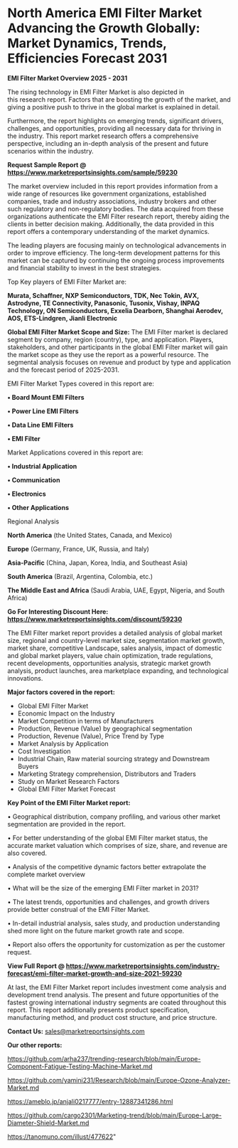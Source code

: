 # North America EMI Filter Market Advancing the Growth Globally: Market Dynamics, Trends, Efficiencies Forecast 2031

<Strong> EMI Filter Market Overview 2025 - 2031</strong>

The rising technology in EMI Filter Market is also depicted in this research report. Factors that are boosting the growth of the market, and giving a positive push to thrive in the global market is explained in detail.

Furthermore, the report highlights on emerging trends, significant drivers, challenges, and opportunities, providing all necessary data for thriving in the industry. This report market research offers a comprehensive perspective, including an in-depth analysis of the present and future scenarios within the industry.

<strong>Request Sample Report @ <a href=https://www.marketreportsinsights.com/sample/59230>https://www.marketreportsinsights.com/sample/59230</a></strong>

The market overview included in this report provides information from a wide range of resources like government organizations, established companies, trade and industry associations, industry brokers and other such regulatory and non-regulatory bodies. The data acquired from these organizations authenticate the EMI Filter research report, thereby aiding the clients in better decision making. Additionally, the data provided in this report offers a contemporary understanding of the market dynamics.

The leading players are focusing mainly on technological advancements in order to improve efficiency. The long-term development patterns for this market can be captured by continuing the ongoing process improvements and financial stability to invest in the best strategies.

Top Key players of EMI Filter Market are:

<strong>Murata, Schaffner, NXP Semiconductors, TDK, Nec Tokin, AVX, Astrodyne, TE Connectivity, Panasonic, Tusonix, Vishay, INPAQ Technology, ON Semiconductors, Exxelia Dearborn, Shanghai Aerodev, AOS, ETS-Lindgren, Jianli Electronic</strong>

<strong><b>Global EMI Filter Market Scope and Size:</b></strong>
The EMI Filter market is declared segment by company, region (country), type, and application. Players, stakeholders, and other participants in the global EMI Filter market will gain the market scope as they use the report as a powerful resource. The segmental analysis focuses on revenue and product by type and application and the forecast period of 2025-2031.

EMI Filter Market Types covered in this report are:

<strong>• Board Mount EMI Filters

• Power Line EMI Filters

• Data Line EMI Filters

• EMI Filter</strong>

Market Applications covered in this report are:

<strong>• Industrial Application

• Communication

• Electronics

• Other Applications</strong> 

Regional Analysis

<strong>North America</strong> (the United States, Canada, and Mexico)

<strong>Europe</strong> (Germany, France, UK, Russia, and Italy)

<strong>Asia-Pacific</strong> (China, Japan, Korea, India, and Southeast Asia)

<strong>South America</strong> (Brazil, Argentina, Colombia, etc.)

<strong>The Middle East and Africa</strong> (Saudi Arabia, UAE, Egypt, Nigeria, and South Africa)

<strong>Go For Interesting Discount Here: <a href=https://www.marketreportsinsights.com/discount/59230>https://www.marketreportsinsights.com/discount/59230</a></strong>

The EMI Filter market report provides a detailed analysis of global market size, regional and country-level market size, segmentation market growth, market share, competitive Landscape, sales analysis, impact of domestic and global market players, value chain optimization, trade regulations, recent developments, opportunities analysis, strategic market growth analysis, product launches, area marketplace expanding, and technological innovations.

<strong><b>Major factors covered in the report:</b></strong>
<ul>
  <li>Global EMI Filter Market </li>
  <li>Economic Impact on the Industry</li>
  <li>Market Competition in terms of Manufacturers</li>
  <li>Production, Revenue (Value) by geographical segmentation</li>
  <li>Production, Revenue (Value), Price Trend by Type</li>
  <li>Market Analysis by Application</li>
  <li>Cost Investigation</li>
  <li>Industrial Chain, Raw material sourcing strategy and Downstream Buyers</li>
  <li>Marketing Strategy comprehension, Distributors and Traders</li>
  <li>Study on Market Research Factors</li>
  <li>Global EMI Filter Market Forecast</li>
</ul>

<strong><b>Key Point of the EMI Filter Market report:</b></strong>

• Geographical distribution, company profiling, and various other market segmentation are provided in the report.

• For better understanding of the global EMI Filter market status, the accurate market valuation which comprises of size, share, and revenue are also covered.

• Analysis of the competitive dynamic factors better extrapolate the complete market overview

• What will be the size of the emerging EMI Filter market in 2031?

• The latest trends, opportunities and challenges, and growth drivers provide better construal of the EMI Filter Market.

• In-detail industrial analysis, sales study, and production understanding shed more light on the future market growth rate and scope.

• Report also offers the opportunity for customization as per the customer request.

<strong><b>View Full Report @ <a href=https://www.marketreportsinsights.com/industry-forecast/emi-filter-market-growth-and-size-2021-59230>https://www.marketreportsinsights.com/industry-forecast/emi-filter-market-growth-and-size-2021-59230</a></b></strong>


At last, the EMI Filter Market report includes investment come analysis and development trend analysis. The present and future opportunities of the fastest growing international industry segments are coated throughout this report. This report additionally presents product specification, manufacturing method, and product cost structure, and price structure.

<strong>Contact Us:</strong>
sales@marketreportsinsights.com

<strong>Our other reports:</strong>

<a href=https://github.com/arha237/trending-research/blob/main/Europe-Component-Fatigue-Testing-Machine-Market.md>https://github.com/arha237/trending-research/blob/main/Europe-Component-Fatigue-Testing-Machine-Market.md</a>

<a href=https://github.com/yamini231/Research/blob/main/Europe-Ozone-Analyzer-Market.md>https://github.com/yamini231/Research/blob/main/Europe-Ozone-Analyzer-Market.md</a>

<a href=https://ameblo.jp/anjali0217777/entry-12887341286.html>https://ameblo.jp/anjali0217777/entry-12887341286.html</a>

<a href=https://github.com/cargo2301/Marketing-trend/blob/main/Europe-Large-Diameter-Shield-Market.md>https://github.com/cargo2301/Marketing-trend/blob/main/Europe-Large-Diameter-Shield-Market.md</a>

<a href=https://tanomuno.com/illust/477622>https://tanomuno.com/illust/477622</a>"
